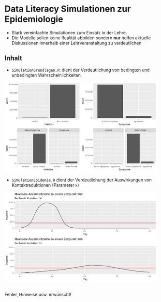 # Data Literacy Simulationen zur Epidemiologie

- Stark vereinfachte Simulationen zum Einsatz in der Lehre.
- Die Modelle sollen keine Realität abbilden sondern **nur** helfen aktuelle Diskussionen innerhalb einer Lehrveranstaltung zu verdeutlichen

## Inhalt

- `SimulationGrundlagen.R`: dient der Verdeutlichung von bedingten und unbedingten Wahrscheinlichkeiten.

![](SimGrund.png)

- `SimulationEpidemie.R` dient der Verdeutlichung der Auswirkungen von Kontaktreduktionen (Parameter `k`)

![](SimEpi.png)

## 

Fehler, Hinweise usw. erwünscht!
